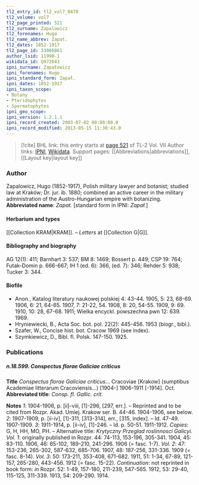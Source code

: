 ```yaml
---
tl2_entry_id: tl2_vol7_0470
tl2_volume: vol7
tl2_page_printed: 521
tl2_surname: Zapalowicz
tl2_forenames: Hugo
tl2_name_abbrev: Zapat.
tl2_dates: 1852-1917
tl2_page_id: 33066861
author_lsid: 11990-1
wikidata_id: Q972643
ipni_surname: Zapałowicz
ipni_forenames: Hugo
ipni_standard_form: Zapał.
ipni_dates: 1852-1917
ipni_taxon_scope: 
- Botany
- Pteridophytes
- Spermatophytes
ipni_geo_scope: 
ipni_version: 1.2.1.1
ipni_record_created: 2003-07-02 00:00:00.0
ipni_record_modified: 2013-05-15 11:30:43.0
---
```


> [!cite] BHL link: this entry starts at [page 521](https://www.biodiversitylibrary.org/page/33066861) of TL-2 Vol. VII
> Author links: [IPNI](https://www.ipni.org/a/11990-1), [Wikidata](https://www.wikidata.org/wiki/Q972643). Support pages: [[Abbreviations|abbreviations]], [[Layout key|layout key]]

### Author

Zapalowicz, Hugo (1852-1917), Polish military lawyer and botanist; studied law at Kraków; Dr. jur. ib. 1880; combined an active career in the military administration of the Austro-Hungarian empire with botanizing. 
**Abbreviated name**: *Zapat.* \[standard form in IPNI: *Zapał.*\]

#### Herbarium and types

[[Collection KRAM|KRAM]]. – *Letters* at [[Collection G|G]].

#### Bibliography and biography

AG 12(1): 411; Barnhart 3: 537; BM 8: 1469; Bossert p. 449; CSP 19: 764; Futak-Domin p. 666-667; IH 1 (ed. 6): 366, (ed. 7): 346; Rehder 5: 938; Tucker 3: 344.

#### Biofile

- Anon., Katalog literatury naukowej polskiej 4: 43-44. 1905, 5: 23, 68-69. 1906, 6: 21, 64-65. 1907, 7: 21-22, 54. 1908, 8: 20, 54-55. 1909, 9: 69. 1910, 10: 28, 67-68. 1911; Wielka encyckl. powszechna pwn 12: 639. 1969.
- Hryniewiecki, B., Acta Soc. bot. pol. 22(2): 445-456. 1953 (biogr., bibl.).
- Szafer, W., Concise hist. bot. Cracow 1969 (see index).
- Szymkiewicz, D., Bibl. fl. Polsk. 147-150. 1925.

### Publications

##### n.18.599. Conspectus florae Galiciae criticus

**Title**
*Conspectus florae Galiciae criticus*... Cracoviae \[Krakow\] (sumptibus Academiae litterarum Cracoviensis...) \[1904-\] 1906-1911 \[-1914\]. Oct.
**Abbreviated title**: *Consp. fl. Gallic. crit.*

**Notes**
*1*: 1904-1906, p. \[ii\]-viii, \[1\]-296, \[297, err.\]. – Reprinted and to be cited from Rozpr. Akad. Umiej. Krakow ser. B. 44-46. 1904-1906, see below.
*2*: 1907-1909, p. \[ii-iv\], \[1\]-311, \[313-314\], err., \[315, index\]. – Id. 47-49. 1907-1909.
*3*: 1911-1914, p. \[ii-iv\], \[1\]-246. – Id. p. 50-51. 1911-1912.
*Copies*: G, H, HH, MO, PH. – Alternative title: *Krytyczny Przeglad roslinnosci Galicyi.
Vol. 1*: originally published in Rozpr. 44: 74-113, 153-196, 305-341. 1904, 45: 83-110. 1906, 46: 65-102, 189-210, 241-296. 1906 (= fasc. 1-7).
*Vol. 2*: 47: 153-236, 265-302, 587-632, 685-706. 1907, 48: 187-256, 331-336. 1909 (= fasc. 8-14).
*Vol. 3*: 50: 173-211, 353-408, 671-682. 1911, 51: 1-34, 67-89, 121-157, 265-280, 443-456. 1912 (= fasc. 15-22).
*Continuation*: not reprinted in book form: *in* Rozpr. 52: 1-49, 157-180, 211-239, 547-565. 1912, 53: 29-40, 115-125, 311-339. 1913, 54: 209-290. 1914.


